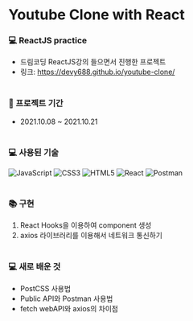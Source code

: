 # Youtube Clone with React

### 💻 ReactJS practice

- 드림코딩 ReactJS강의 들으면서 진행한 프로젝트
- 링크: https://devy688.github.io/youtube-clone/
  <br>
  <br>

### 📅 프로젝트 기간

- 2021.10.08 ~ 2021.10.21
  <br>
  <br>

### 💻 사용된 기술

<img alt="JavaScript" src="https://img.shields.io/badge/javascript%20-%23323330.svg?&style=for-the-badge&logo=javascript&logoColor=%23F7DF1E"/> <img alt="CSS3" src="https://img.shields.io/badge/css3%20-%231572B6.svg?&style=for-the-badge&logo=css3&logoColor=white"/> <img alt="HTML5" src="https://img.shields.io/badge/html5%20-%23E34F26.svg?&style=for-the-badge&logo=html5&logoColor=white"/> <img alt="React" src="https://img.shields.io/badge/react%20-%2320232a.svg?&style=for-the-badge&logo=react&logoColor=%2361DAFB"/> <img alt="Postman" src="https://img.shields.io/badge/Postman-FF6C37?style=for-the-badge&logo=postman&logoColor=red" />
<br>
<br>

### 📚 구현

1. React Hooks을 이용하여 component 생성
2. axios 라이브러리를 이용해서 네트워크 통신하기
   <br>
   <br>

### 💻 새로 배운 것

- PostCSS 사용법
- Public API와 Postman 사용법
- fetch webAPI와 axios의 차이점
